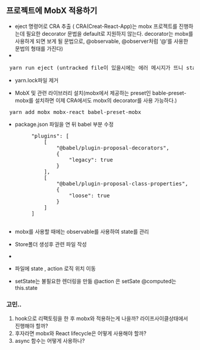 ## **프로젝트에 MobX 적용하기**


* eject 명령어로 CRA 추출 ( CRA(Creat-React-App)는 mobx 프로젝트를 진행하는데 필요한 decorator 문법을 default로 지원하지 않는다. decorator는 mobx를 사용하게 되면 보게 될 문법으로, @observable, @observer처럼 ‘@’를 사용한 문법의 형태를 가진다)
* 
<pre> yarn run eject (untracked file이 있을시에는 에러 메시지가 뜨니 stash나 커밋후 다시 시도해야 한다.)</pre>

* yarn.lock파일 제거

* MobX 및 관련 라이브러리 설치(mobx에서 제공하는 preset인 bable-preset-mobx를 설치하면 이제 CRA에서도 mobx의 decorator를 사용 가능하다.)

<pre> yarn add mobx mobx-react babel-preset-mobx </pre>

* package.json 파일을 연 뒤 babel 부분 수정
<pre>
		"plugins": [
			[
				"@babel/plugin-proposal-decorators",
				{
					"legacy": true
				}
			],
			[
				"@babel/plugin-proposal-class-properties",
				{
					"loose": true
				}
			]
		]

</pre>


* mobx를 사용할 때에는 observable를 사용하여 state를 관리


* Store폴더 생성후 관련 파일 작성
* 
* 파일에 state , action 로직 위치 이동
  
* setState는 불필요한 렌더링을 만듦
		@action 은 setSate
		@computed는 this.state 

### 고민..
 1. hook으로 리팩토링을 한 후  mobx와 적용하는게 나을까? 라이프사이클상태에서 진행해야 할까?
 2. 후자라면 mobx와 React lifecycle은 어떻게 사용해야 할까?
 3. async 함수는 어떻게 사용하나?
  
